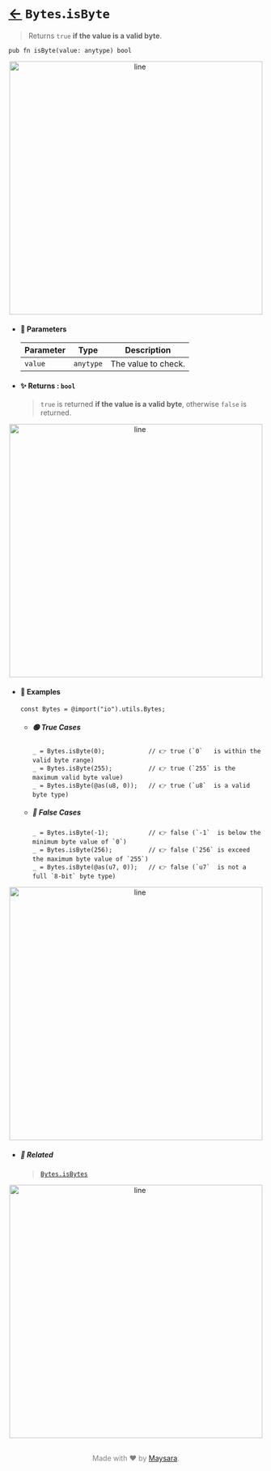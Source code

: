 # [←](../Bytes.md) `Bytes`.`isByte`

> Returns `true` **if the value is a valid byte**.

```zig
pub fn isByte(value: anytype) bool
```


<div align="center">
<img src="https://raw.githubusercontent.com/Super-ZIG/io/refs/heads/main/dist/img/md/line.png" alt="line" style="width:500px;"/>
</div>

- #### 🧩 Parameters

    | Parameter | Type      | Description         |
    | --------- | --------- | ------------------- |
    | `value`   | `anytype` | The value to check. |

- #### ✨ Returns : `bool`

    > `true` is returned **if the value is a valid byte**, otherwise `false` is returned.

<div align="center">
<img src="https://raw.githubusercontent.com/Super-ZIG/io/refs/heads/main/dist/img/md/line.png" alt="line" style="width:500px;"/>
</div>

- #### 🧪 Examples

    ```zig
    const Bytes = @import("io").utils.Bytes;
    ```

    - ##### 🟢 True Cases

        ```zig
        _ = Bytes.isByte(0);            // 👉 true (`0`   is within the valid byte range)
        _ = Bytes.isByte(255);          // 👉 true (`255` is the maximum valid byte value)
        _ = Bytes.isByte(@as(u8, 0));   // 👉 true (`u8`  is a valid byte type)
        ```

    - ##### 🔴 False Cases

        ```zig
        _ = Bytes.isByte(-1);           // 👉 false (`-1`  is below the minimum byte value of `0`)
        _ = Bytes.isByte(256);          // 👉 false (`256` is exceed the maximum byte value of `255`)
        _ = Bytes.isByte(@as(u7, 0));   // 👉 false (`u7`  is not a full `8-bit` byte type)
        ```

<div align="center">
<img src="https://raw.githubusercontent.com/Super-ZIG/io/refs/heads/main/dist/img/md/line.png" alt="line" style="width:500px;"/>
</div>

- ##### 🔗 Related

  > [`Bytes.isBytes`](./isBytes.md)

<div align="center">
<img src="https://raw.githubusercontent.com/Super-ZIG/io/refs/heads/main/dist/img/md/line.png" alt="line" style="width:500px;"/>
</div>

<p align="center" style="color:grey;"><br />Made with ❤️ by <a href="http://github.com/maysara-elshewehy" target="blank">Maysara</a>.</p>